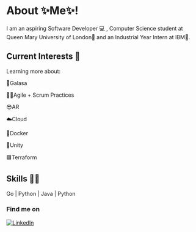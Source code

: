 <!--
### Hi there 👋
**Akyiaa/Akyiaa** is a ✨ _special_ ✨ repository because its `README.md` (this file) appears on your GitHub profile.

Here are some ideas to get you started:

- 🔭 I’m currently working on ...
- 🌱 I’m currently learning ...
- 👯 I’m looking to collaborate on ...
- 🤔 I’m looking for help with ...
- 💬 Ask me about ...
- 📫 How to reach me: ...
- 😄 Pronouns: ...
- ⚡ Fun fact: ...
-->

# About ✨Me✨!
I am an aspiring Software Developer 💻 , Computer Science student at Queen Mary University of London👑 and an Industrial Year Intern at IBM🐝. 


## Current Interests 🔭
Learning more about:

🐝Galasa

🤝🏽Agile + Scrum Practices

😎AR 

☁️Cloud

🐳Docker

🧊Unity

🟪Terraform


## Skills 🤹🏽
Go | Python | Java | Python



### Find me on 
<a href="https://www.linkedin.com/in/fiona-ampofo/" class="button icon"><img src="https://camo.githubusercontent.com/1598532a3542326fff0ea5e0481f39287c1a1a201b07b4fff95c5ecd6a30553e/68747470733a2f2f696d672e736869656c64732e696f2f62616467652f4c696e6b6564496e2d2532333030373742352e7376673f267374796c653d666c61742d737175617265266c6f676f3d6c696e6b6564696e266c6f676f436f6c6f723d7768697465" alt="LinkedIn" data-canonical-src="https://img.shields.io/badge/LinkedIn-%230077B5.svg?&amp;style=flat-square&amp;logo=linkedin&amp;logoColor=white" style="max-width: 100%;"></a>
